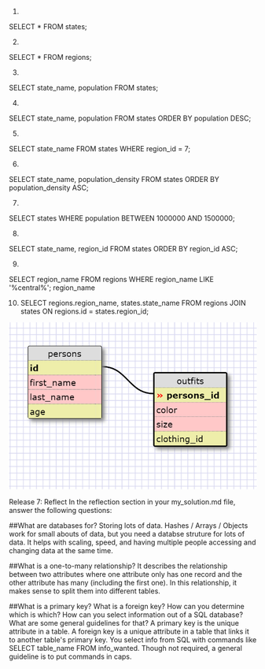 1.
SELECT * FROM states;

2.
SELECT * FROM regions;

3.
SELECT state_name, population FROM states;

4.
SELECT state_name, population FROM states ORDER BY population DESC;

5.
SELECT state_name FROM states WHERE region_id = 7;

6.
SELECT state_name, population_density FROM states ORDER BY population_density ASC;

7.
SELECT states WHERE population BETWEEN 1000000 AND 1500000;

8.
SELECT state_name, region_id FROM states ORDER BY region_id ASC;

9.
SELECT region_name FROM regions WHERE region_name LIKE '%central%';
region_name

10. SELECT regions.region_name, states.state_name FROM regions JOIN states ON regions.id = states.region_id;

<img src="image.png">

Release 7: Reflect
In the reflection section in your my_solution.md file, answer the following questions:

##What are databases for?
Storing lots of data. Hashes / Arrays / Objects work for small abouts of data, but you need a databse struture for lots of data.  It helps with scaling, speed, and having multiple people accessing and changing data at the same time.

##What is a one-to-many relationship?
It describes the relationship between two attributes where one attribute only has one record and the other attribute has many (including the first one).  In this relationship, it makes sense to split them into different tables.

##What is a primary key? What is a foreign key? How can you determine which is which?
How can you select information out of a SQL database? What are some general guidelines for that?
A primary key is the unique attribute in a table. A foreign key is a unique attribute in a table that links it to another table's primary key. You select info from SQL with commands like SELECT table_name FROM info_wanted.  Though not required, a general guideline is to put commands in caps.


